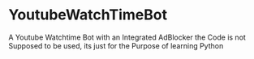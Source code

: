 # YoutubeWatchTimeBot
A Youtube Watchtime Bot with an Integrated AdBlocker the Code is not Supposed to be used, its just for the Purpose of learning Python
